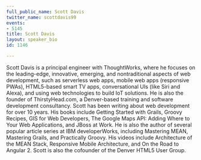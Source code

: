```yaml
---
full_public_name: Scott Davis
twitter_name: scottdavis99
events:
- 5145
title: Scott Davis
layout: speaker_bio
id: 1146

---
```

Scott Davis is a principal engineer with ThoughtWorks, where he focuses on the leading-edge, innovative, emerging, and nontraditional aspects of web development, such as serverless web apps, mobile web apps (responsive PWAs), HTML5-based smart TV apps, conversational UIs (like Siri and Alexa), and using web technologies to build IoT solutions. He is also the founder of ThirstyHead.com, a Denver-based training and software development consultancy. Scott has been writing about web development for over 10 years. His books include Getting Started with Grails, Groovy Recipes, GIS for Web Developers, The Google Maps API: Adding Where to Your Web Applications, and JBoss at Work. He is also the author of several popular article series at IBM developerWorks, including Mastering MEAN, Mastering Grails, and Practically Groovy. His videos include Architecture of the MEAN Stack, Responsive Mobile Architecture, and On the Road to Angular 2. Scott is also the cofounder of the Denver HTML5 User Group.

